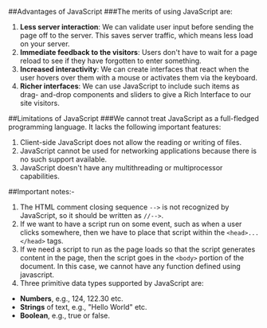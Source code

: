 ##Advantages of JavaScript
###The merits of using JavaScript are:
1. **Less server interaction**: We can validate user input before sending the
page off to the server. This saves server traffic, which means less load on
your server.
2. **Immediate feedback to the visitors**: Users don't have to wait for a
page reload to see if they have forgotten to enter something.
3. **Increased interactivity**: We can create interfaces that react when the
user hovers over them with a mouse or activates them via the keyboard.
4. **Richer interfaces**: We can use JavaScript to include such items as drag-
and-drop components and sliders to give a Rich Interface to our site
visitors.

##Limitations of JavaScript
###We cannot treat JavaScript as a full-fledged programming language. It lacks the following important features:
1. Client-side JavaScript does not allow the reading or writing of files.
2. JavaScript cannot be used for networking applications because there is no
such support available.
3. JavaScript doesn't have any multithreading or multiprocessor capabilities.

##Important notes:-
1. The HTML comment closing sequence `-->` is not recognized by JavaScript, so it should be written as `//-->`.
2. If we want to have a script run on some event, such as when a user
clicks somewhere, then we have to place that script within the `<head>...</head>`
tags.
3. If we need a script to run as the page loads so that the script
generates content in the page, then the script goes in the `<body>`
portion of the document. In this case, we cannot have any function
defined using javascript.
4. Three primitive data types supported by JavaScript are:
  * **Numbers**, e.g., 124, 122.30 etc.
  * **Strings** of text, e.g., "Hello World" etc.
  * **Boolean**, e.g., true or false.
